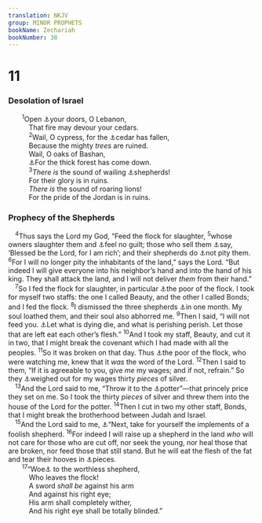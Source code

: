 ```yaml
---
translation: NKJV
group: MINOR PROPHETS
bookName: Zechariah 
bookNumber: 38
---
```


<div class="title"><h1>11</h1><h3>Desolation of Israel</h3></div>
<span class="verse xa_11_1">  <sup>1</sup>Open <a data-toggle="tooltip" data-placement="bottom" title="Zech. 10:10">⚓</a>your doors, O Lebanon,<br/>   That fire may devour your cedars.<br/></span>
<span class="verse xa_11_2">   <sup>2</sup>Wail, O cypress, for the <a data-toggle="tooltip" data-placement="bottom" title="Ezek. 31:3">⚓</a>cedar has fallen,<br/>   Because the mighty <i>trees</i> are ruined.<br/>   Wail, O oaks of Bashan,<br/>   <a data-toggle="tooltip" data-placement="bottom" title="Is. 32:19">⚓</a>For the thick forest has come down.<br/></span>
<span class="verse xa_11_3">   <sup>3</sup><i>There</i> <i>is</i> the sound of wailing <a data-toggle="tooltip" data-placement="bottom" title="Jer. 25:34–36">⚓</a>shepherds!<br/>   For their glory is in ruins.<br/>   <i>There</i> <i>is</i> the sound of roaring lions!<br/>   For the pride of the Jordan is in ruins.<br/></span>
<div class="title"><h3>Prophecy of the Shepherds</h3></div>
<span class="verse xa_11_4"> <sup>4</sup>Thus says the Lord my God, “Feed the flock for slaughter, </span>
<span class="verse xa_11_5"><sup>5</sup>whose owners slaughter them and <a data-toggle="tooltip" data-placement="bottom" title="(Jer. 2:3); 50:7">⚓</a>feel no guilt; those who sell them <a data-toggle="tooltip" data-placement="bottom" title="Deut. 29:19; Hos. 12:8; 1 Tim. 6:9">⚓</a>say, ‘Blessed be the Lord, for I am rich’; and their shepherds do <a data-toggle="tooltip" data-placement="bottom" title="Ezek. 34:2, 3">⚓</a>not pity them. </span>
<span class="verse xa_11_6"><sup>6</sup>For I will no longer pity the inhabitants of the land,” says the Lord. “But indeed I will give everyone into his neighbor’s hand and into the hand of his king. They shall attack the land, and I will not deliver <i>them</i> from their hand.”<br/></span>
<span class="verse xa_11_7"> <sup>7</sup>So I fed the flock for slaughter, in particular <a data-toggle="tooltip" data-placement="bottom" title="Jer. 39:10; Zeph. 3:12; Matt. 11:5">⚓</a>the poor of the flock. I took for myself two staffs: the one I called Beauty, and the other I called Bonds; and I fed the flock. </span>
<span class="verse xa_11_8"><sup>8</sup>I dismissed the three shepherds <a data-toggle="tooltip" data-placement="bottom" title="Hos. 5:7">⚓</a>in one month. My soul loathed them, and their soul also abhorred me. </span>
<span class="verse xa_11_9"><sup>9</sup>Then I said, “I will not feed you. <a data-toggle="tooltip" data-placement="bottom" title="Jer. 15:2">⚓</a>Let what is dying die, and what is perishing perish. Let those that are left eat each other’s flesh.” </span>
<span class="verse xa_11_10"><sup>10</sup>And I took my staff, Beauty, and cut it in two, that I might break the covenant which I had made with all the peoples. </span>
<span class="verse xa_11_11"><sup>11</sup>So it was broken on that day. Thus <a data-toggle="tooltip" data-placement="bottom" title="Zeph. 3:12; Matt. 27:50; Mark 15:37; Luke 23:46; Acts 8:32">⚓</a>the poor of the flock, who were watching me, knew that it <i>was</i> the word of the Lord. </span>
<span class="verse xa_11_12"><sup>12</sup>Then I said to them, “If it is agreeable to you, give <i>me</i> my wages; and if not, refrain.” So they <a data-toggle="tooltip" data-placement="bottom" title="Gen. 37:28; Ex. 21:32; Matt. 26:15; 27:9, 10">⚓</a>weighed out for my wages thirty <i>pieces</i> of silver.<br/></span>
<span class="verse xa_11_13"> <sup>13</sup>And the Lord said to me, “Throw it to the <a data-toggle="tooltip" data-placement="bottom" title="Matt. 27:3–10; Acts 1:18, 19">⚓</a>potter”—that princely price they set on me. So I took the thirty <i>pieces</i> of silver and threw them into the house of the Lord for the potter. </span>
<span class="verse xa_11_14"><sup>14</sup>Then I cut in two my other staff, Bonds, that I might break the brotherhood between Judah and Israel.<br/></span>
<span class="verse xa_11_15"> <sup>15</sup>And the Lord said to me, <a data-toggle="tooltip" data-placement="bottom" title="Is. 56:11; Ezek. 34:2">⚓</a>“Next, take for yourself the implements of a foolish shepherd. </span>
<span class="verse xa_11_16"><sup>16</sup>For indeed I will raise up a shepherd in the land <i>who</i> will not care for those who are cut off, nor seek the young, nor heal those that are broken, nor feed those that still stand. But he will eat the flesh of the fat and tear their hooves in <a data-toggle="tooltip" data-placement="bottom" title="Ezek. 34:1–10; Mic. 3:1–3">⚓</a>pieces.<br/></span>
<span class="verse xa_11_17">  <sup>17</sup>“Woe<a data-toggle="tooltip" data-placement="bottom" title="Jer. 23:1; Ezek. 34:2; Zech. 10:2; 11:15; John 10:12, 13">⚓</a> to the worthless shepherd,<br/>   Who leaves the flock!<br/>   A sword <i>shall</i> <i>be</i> against his arm<br/>   And against his right eye;<br/>   His arm shall completely wither,<br/>   And his right eye shall be totally blinded.”<br/></span>
